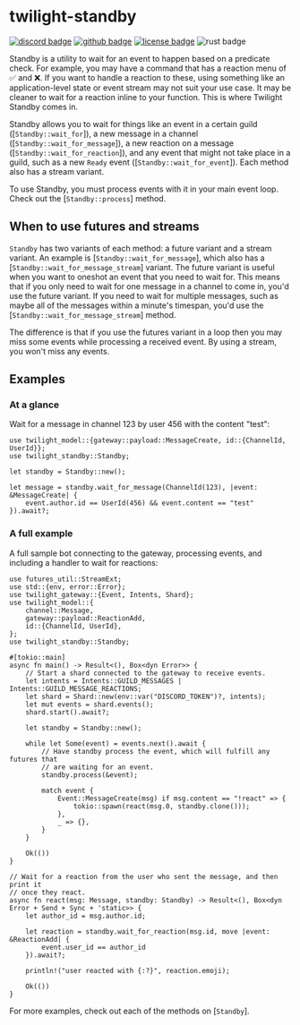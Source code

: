 <!-- cargo-sync-readme start -->

# twilight-standby

[![discord badge][]][discord link] [![github badge][]][github link] [![license badge][]][license link] ![rust badge]

Standby is a utility to wait for an event to happen based on a predicate
check. For example, you may have a command that has a reaction menu of ✅ and
❌. If you want to handle a reaction to these, using something like an
application-level state or event stream may not suit your use case. It may
be cleaner to wait for a reaction inline to your function. This is where
Twilight Standby comes in.

Standby allows you to wait for things like an event in a certain guild
([`Standby::wait_for`]), a new message in a channel
([`Standby::wait_for_message`]), a new reaction on a message
([`Standby::wait_for_reaction`]), and any event that might not take place in
a guild, such as a new `Ready` event ([`Standby::wait_for_event`]). Each
method also has a stream variant.

To use Standby, you must process events with it in your main event loop.
Check out the [`Standby::process`] method.

## When to use futures and streams

`Standby` has two variants of each method: a future variant and a stream
variant. An example is [`Standby::wait_for_message`], which also has a
[`Standby::wait_for_message_stream`] variant. The future variant is useful
when you want to oneshot an event that you need to wait for. This means that
if you only need to wait for one message in a channel to come in, you'd use
the future variant. If you need to wait for multiple messages, such as maybe
all of the messages within a minute's timespan, you'd use the
[`Standby::wait_for_message_stream`] method.

The difference is that if you use the futures variant in a loop then you may
miss some events while processing a received event. By using a stream, you
won't miss any events.

## Examples

### At a glance

Wait for a message in channel 123 by user 456 with the content "test":

```rust,no_run
use twilight_model::{gateway::payload::MessageCreate, id::{ChannelId, UserId}};
use twilight_standby::Standby;

let standby = Standby::new();

let message = standby.wait_for_message(ChannelId(123), |event: &MessageCreate| {
    event.author.id == UserId(456) && event.content == "test"
}).await?;
```

### A full example

A full sample bot connecting to the gateway, processing events, and
including a handler to wait for reactions:

```rust,no_run
use futures_util::StreamExt;
use std::{env, error::Error};
use twilight_gateway::{Event, Intents, Shard};
use twilight_model::{
    channel::Message,
    gateway::payload::ReactionAdd,
    id::{ChannelId, UserId},
};
use twilight_standby::Standby;

#[tokio::main]
async fn main() -> Result<(), Box<dyn Error>> {
    // Start a shard connected to the gateway to receive events.
    let intents = Intents::GUILD_MESSAGES | Intents::GUILD_MESSAGE_REACTIONS;
    let shard = Shard::new(env::var("DISCORD_TOKEN")?, intents);
    let mut events = shard.events();
    shard.start().await?;

    let standby = Standby::new();

    while let Some(event) = events.next().await {
        // Have standby process the event, which will fulfill any futures that
        // are waiting for an event.
        standby.process(&event);

        match event {
            Event::MessageCreate(msg) if msg.content == "!react" => {
                tokio::spawn(react(msg.0, standby.clone()));
            },
            _ => {},
        }
    }

    Ok(())
}

// Wait for a reaction from the user who sent the message, and then print it
// once they react.
async fn react(msg: Message, standby: Standby) -> Result<(), Box<dyn Error + Send + Sync + 'static>> {
    let author_id = msg.author.id;

    let reaction = standby.wait_for_reaction(msg.id, move |event: &ReactionAdd| {
        event.user_id == author_id
    }).await?;

    println!("user reacted with {:?}", reaction.emoji);

    Ok(())
}
```

For more examples, check out each of the methods on [`Standby`].

[discord badge]: https://img.shields.io/discord/745809834183753828?color=%237289DA&label=discord%20server&logo=discord&style=for-the-badge
[discord link]: https://discord.gg/7jj8n7D
[github badge]: https://img.shields.io/badge/github-twilight-6f42c1.svg?style=for-the-badge&logo=github
[github link]: https://github.com/twilight-rs/twilight
[license badge]: https://img.shields.io/badge/license-ISC-blue.svg?style=for-the-badge&logo=pastebin
[license link]: https://github.com/twilight-rs/twilight/blob/main/LICENSE.md
[rust badge]: https://img.shields.io/badge/rust-1.49+-93450a.svg?style=for-the-badge&logo=rust

<!-- cargo-sync-readme end -->

